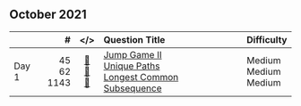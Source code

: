 ## October 2021

||#|</>|Question Title|Difficulty|
|:--|--:|:-:|:--|:--|
|Day 1|45<br>62<br>1143|[📎](../src/q_1_50/q0045.hpp)<br>[📎](../src/q_51_100/q0062.hpp)<br>[📎](../src/q_1101_1150/q1143.hpp)|[Jump Game II](https://leetcode.com/problems/jump-game-ii/)<br>[Unique Paths](https://leetcode.com/problems/unique-paths/)<br>[Longest Common Subsequence](https://leetcode.com/problems/longest-common-subsequence/)|Medium<br>Medium<br>Medium|

